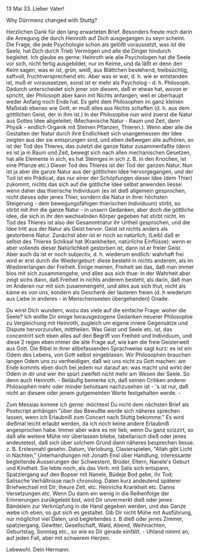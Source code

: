 13 Mai 33.
Lieber Vater!

Why Dürrmenz changed with Stuttg?

Herzlichen Dank für den lang erwarteten Brief. Besonders freute mich darin die Anregung die durch Heinroth auf Dich ausgegangen zu seyn scheint. Die Frage, die jede Psychologie schon als gelößt voraussetzt, was ist die Seele, hat Dich durch Trieb Vermögen und alle die Dinger hindurch begleitet. Ich glaube es gerne: Heinroth wie alle Psychologen hat die Seele vor sich, nicht fertig ausgebildet, nur im Keime, und da läßt er denn den Keim sagen, was er ist, grün, weiß, aus Blättchen bestehend, treibsüchtig, saftvoll, fruchtversprechend etc. Aber was er war, d. h. wie er entstanden ist, muß er voraussetzen, sonst ist er mehr als Psycholog - d. h. Philosoph. Dadurch unterscheidet sich jener von diesem, daß er etwas hat, wovon er spricht, der Philosoph aber kann mit Nichts anfangen, weil er überhaupt weder Anfang noch Ende hat. Es geht dem Philosophen im ganz kleinen Maßstab ebenso wie Gott, er muß alles aus Nichts schaffen (d. h. aus dem göttlichen Geist, der in ihm ist.) In der Philosophie nun wird zuerst die Natur aus Gottes Idee abgeleitet; (Mechanische Natur - Raum und Zeit, dann Physik - endlich Organik mit Steinen Pflanzen, Thieren.). Wenn aber alle die Gestalten der Natur durch ihre Endlichkeit sich unangemessen der Idee zeigten aus der sie entsprungen sind, und eben deßwegen alle aufhören, so ist der Tod des Thieres, das zuletzt die ganze Natur zusammenfaßte (denn es ist ja in Raum und Zeit, bewegt sich nach allen mechanischen Gesetzen, hat alle Elemente in sich, es hat Steiniges in sich z. B. in den Knochen, ist eine Pflanze etc.) Dieser Tod des Thieres ist der Tod der ganzen Natur. Nun ist ja aber die ganze Natur aus der göttlichen Idee hervorgegangen, und der Tod ist ein Prädicat, das nur einer der Schöpfungen dieser Idee (dem Thier) zukommt, nichts das sich auf die göttliche Idee selbst anwenden liesse: wenn daher das thierische Individuum (es ist dieß allgemein gesprochen, nicht dieses oder jenes Thier, sondern die Natur in ihrer höchsten Steigerung - dem bewegungsfähigen thierischen Individuum) stirbt, so stirbt mit ihm die ganze Natur - in unsern Gedanken, aber doch die göttliche Idee, die sich in ihr den wechselnden Körper gegeben hat stirbt nicht. Im Tod des Thieres ist also der Gesammtnatur ihr Urtheil gesprochen, und die Idee tritt aus der Natur als Geist hervor. Geist ist nichts anders als gestorbene Natur. Zunächst aber ist er noch so natürlich, (Leib) daß er selbst des Thieres Schiksal hat (Krankheiten, natürliche Einflüsse): wenn er aber vollends dieser Natürlichkeit gestorben ist, dann ist er freier Geist. Aber auch da ist er noch subjectiv, d. h. wiederum endlich: wahrhaft frei wird er erst durch die Wiedergeburt: diese besteht in nichts anderem, als im Wiedererlangen der Freiheit. Einige meinen, Freiheit sei das, daß man immer blos mit sich zusammengehe, und alles aus sich thue: in der Wahrheit aber zeigt sichs dann, daß Freiheit in nichts anderem besteht, als darin, daß man im Anderen nur mit sich zusammengeht, und alles aus sich thut, nicht als käme es von uns, sondern als Geschenk der lauteren freien (d. h wiederum aus Liebe in anderes - in Menschenseelen übergehenden) Gnade.

Du wirst Dich wundern, wozu das viele auf die einfache Frage: woher die Seele? Ich wollte Dir einige herausgezogene Gedanken neuerer Philosophie zu Vergleichung mit Heinroth, zugleich um eigene innere Gegensätze und Dispute hervorzurufen, mittheilen. Was Geist und Seele etc. ist, das concentrirt sich eben alles auf den Begriff von Freiheit und Individuum, und diese 2 regen eben immer die alte Frage auf, wie kam die freie Geisterwelt aus Gott. Die Bibel in ihrer allbefassenden Sprachweise sagt kurz: es ist ein Odem des Lebens, von Gott selbst eingeblasen. Wir Philosophen brauchen langen Odem uns zu vertheidigen, daß wir uns nicht zu Gott machen: am Ende kommts eben doch bei jedem nur darauf an: was macht und wirkt der Odem in dir und wer ihn spürt zweifelt nicht mehr am Wesen der Seele. So denn auch Heinroth. - Beiläufig bemerke ich, daß seinen Critiken anderer Philosophen mehr oder minder behutsam nachzusehen ist - 's ist nur, daß nicht an diesem oder jenem gutgemeinten Worte festgehalten werde. -

Zum Messias komme ich gerne: möchtest Du nicht dem nächsten Brief als Postscript anhängen "über das Bewußte werde sich näheres sprechen lassen, wenn ich Erlaubniß zum Concert nach Stuttg bekomme." Es wird dießmal leicht erlaubt werden, da ich noch keine andere Erlaubniß angesprochen habe. Immer aber wäre es mir lieb, wenn Du ganz scizzirt, so daß alle weitere Mühe mir überlassen bliebe, tabellarisch dieß oder jenes andeutetest, daß sich über solchem Grund dann näheres besprechen liesse. z. B. Erstesmahl gesehn. Datum, Verlobung, Clavierspielen, "Allah gibt Licht in Nächten," Unterhandlungen mit Jonath Ensl über Handlung, interessante begleitende Äusserungen der Schwestern, Brüder, Eltern, Nanele's Geburt und Kindheit. Sie lebte noch, als das Verh. mit Salis sich entspann, Spatziergang auf den Bopser mit Nanele, Büdeje Bod gebe, ihr Tod; Salissche Verhältnisse nach chronolog. Daten kurz andeutend späterer Briefwechsel mit Dir, theure Zeit, etc. Heinrichs Krankheit etc. Danns Versetzungen etc. Wenn Du dann ein wenig in die Reihenfolge der Erinnerungen zurükgelebt bist, wird Dir unvermerkt dieß oder jenes Bändelein zur Verknüpfung in die Hand gegeben werden, und das Ganze webe ich eben, so gut sich es gestaltet. Gib Dir nicht Mühe mit Ausführung, nur möglichst viel Daten, und begleitendes z. B dieß oder jenes Zimmer, spatziergang, Gewitter, Gesellschaft, Wald, Abend, Weihnachten, Geburtstag, Sonntag etc., so wie es Dir gerade einfällt. - Uhland nimmt an, auf jeden Fall, aber mit schwerem Herzen.

Lebewohl.
 Dein Hermann.
